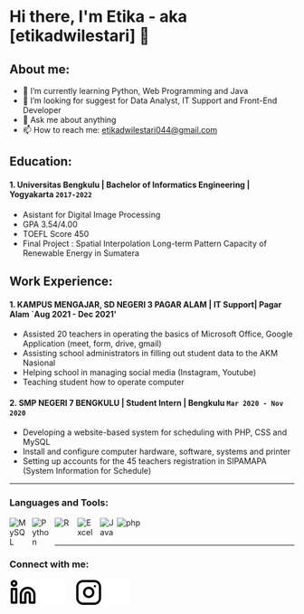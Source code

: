 # Hi there, I'm Etika - aka [etikadwilestari] 👋
## About me:
- 🌱 I’m currently learning Python, Web Programming and Java
- 🤔 I’m looking for suggest for Data Analyst, IT Support and Front-End Developer
- 💬 Ask me about anything
- 📫 How to reach me: etikadwilestari044@gmail.com

## Education:

#### 1. Universitas Bengkulu | Bachelor of Informatics Engineering | Yogyakarta `2017-2022`
   - Asistant for Digital Image Processing
   - GPA 3.54/4.00
   - TOEFL Score 450
   - Final Project : Spatial Interpolation Long-term Pattern Capacity of Renewable Energy in Sumatera

## Work Experience:
#### 1. KAMPUS MENGAJAR, SD NEGERI 3 PAGAR ALAM | IT Support| Pagar Alam `Aug 2021 - Dec 2021'
   - Assisted 20 teachers in operating the basics of Microsoft Office, Google Application (meet, form, drive, gmail)
   - Assisting school administrators in filling out student data to the AKM Nasional
   - Helping school in managing social media (Instagram, Youtube)
   - Teaching student how to operate computer
#### 2. SMP NEGERI 7 BENGKULU | Student Intern | Bengkulu `Mar 2020 - Nov 2020`
   - Developing a website-based system for scheduling with PHP, CSS and MySQL
   - Install and configure computer hardware, software, systems and printer
   - Setting up accounts for the 45 teachers registration in SIPAMAPA (System Information for Schedule)
---

### Languages and Tools:

[<img align="left" alt="MySQL" width="30px" src="https://cdn.jsdelivr.net/gh/devicons/devicon/icons/mysql/mysql-original.svg" style="padding-right:10px;" />][webdev]
[<img align="left" alt="Python" width="30px" src="https://upload.wikimedia.org/wikipedia/commons/thumb/c/c3/Python-logo-notext.svg/110px-Python-logo-notext.svg.png?20100317150552" style="padding-right:10px;" />][webdev]
[<img align="left" alt="R" width="30px" src="https://upload.wikimedia.org/wikipedia/commons/thumb/1/1b/R_logo.svg/1200px-R_logo.svg.png" style="padding-right:10px;" />][webdev]
[<img align="left" alt="Excel" width="30px" src="https://is2-ssl.mzstatic.com/image/thumb/Purple126/v4/a8/fd/5a/a8fd5a84-c6f1-355f-3b9f-6e86598efaa3/XCEL.png/1200x630bb.png" style="padding-right:10px;" />][webdev]
[<img align="left" alt="Java" width="30px" src="https://upload.wikimedia.org/wikipedia/en/thumb/3/30/Java_programming_language_logo.svg/1200px-Java_programming_language_logo.svg.png" style="padding-right:0px;" />][webdev]
[<img align="left" alt="php" width="50px" src="https://upload.wikimedia.org/wikipedia/commons/thumb/2/27/PHP-logo.svg/1200px-PHP-logo.svg.png" style="padding-right:10px;" />][webdev]

<br />
<br />

---
### Connect with me:


[![website](./img/linkedin-light.svg)](https://www.linkedin.com/in/etika-dwi-l-186832114#gh-light-mode-only)
[![website](./img/linkedin-dark.svg)](https://www.linkedin.com/in/etika-dwi-l-186832114#gh-dark-mode-only)
&nbsp;&nbsp;
[![website](./img/instagram-light.svg)](https://instagram.com/etikadwilestari#gh-light-mode-only)
[![website](./img/instagram-dark.svg)](https://instagram.com/etikadwilestari#gh-dark-mode-only)



[webdev]: https://github.com/etikadwilestari44/etikadwilestari44
